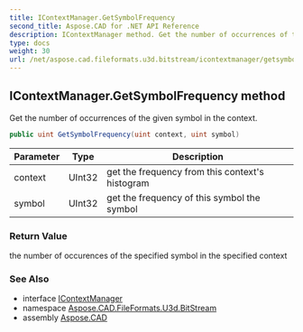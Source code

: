 ```yaml
---
title: IContextManager.GetSymbolFrequency
second_title: Aspose.CAD for .NET API Reference
description: IContextManager method. Get the number of occurrences of the given symbol in the context
type: docs
weight: 30
url: /net/aspose.cad.fileformats.u3d.bitstream/icontextmanager/getsymbolfrequency/
---
```

## IContextManager.GetSymbolFrequency method

Get the number of occurrences of the given symbol in the context.

```csharp
public uint GetSymbolFrequency(uint context, uint symbol)
```

| Parameter | Type | Description |
| --- | --- | --- |
| context | UInt32 | get the frequency from this context's histogram |
| symbol | UInt32 | get the frequency of this symbol the symbol |

### Return Value

the number of occurences of the specified symbol in the specified context

### See Also

* interface [IContextManager](../)
* namespace [Aspose.CAD.FileFormats.U3d.BitStream](../../icontextmanager/)
* assembly [Aspose.CAD](../../../)


